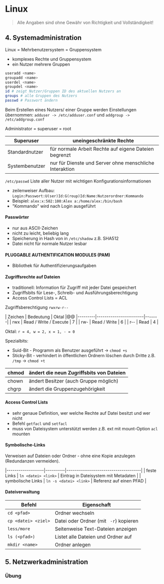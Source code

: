 # Linux

> Alle Angaben sind ohne Gewähr von Richtigkeit und Vollständigkeit!

## 4. Systemadministration

Linux = Mehrbenutzersystem = Gruppensystem
- komplexes Rechte und Gruppensystem
- ein Nutzer mehrere Gruppen

```bash
useradd <name>
groupadd <name>
userdel <name>
groupdel <name>
id # zeigt Nutzer/Gruppen ID des aktuellen Nutzers an
groups # alle Gruppen des Nutzers
passwd # Passwort ändern
```

Beim Erstellen eines Nutzers/ einer Gruppe werden Einstellungen übernommen: `adduser -> /etc/adduser.conf` und `addgroup -> /etc/addgroup.conf`

Administrator = superuser = root

| Superuser | uneingeschränkte Rechte |
|----------------|---------------------------------------------------------|
| Standardnutzer | für normale Arbeit Rechte auf eigene Dateien begrenzt |
| Systembenutzer | nur für Dienste und Server ohne menschliche Interaktion |

`/etc/passwd` Liste aller Nutzer mit wichtigen Konfigurationsinformationen
- zeilenweiser Aufbau: `Login:Passwort:U(ser)Id:G(roup)Id:Name:Nutzerordner:Kommando`
- Beispiel: `alex:x:502:100:Alex a:/home/alex:/bin/bash`
- "Kommando" wird nach Login ausgeführt
 
 #### Passwörter
- nur aus ASCII-Zeichen
- nicht zu leicht, beliebig lang
- Speicherung in Hash von in `/etc/shadow` z.B. SHA512
- Datei nicht für normale Nutzer lesbar

#### PLUGGABLE AUTHENTIFICATION MODULES (PAM)
- Bibliothek für Authentifizierungsaufgaben

#### Zugriffsrechte auf Dateien
- traditionell: Information für Zugriff mit jeder Datei gespeichert
- Zugriffsbits für Lese-, Schreib- und Ausführungsberechtigung
- Access Control Lists = ACL

Zugriffsberechtigung `rwxrw-r--`

| Zeichen | Bedeutung | Oktal |@@
|---------|------------------------|-------|
| rwx | Read / Write / Execute | 7 |
| rw- | Read / Write | 6 |
| r-- | Read | 4 |

Oktal: `r = 4, w = 2, x = 1, - = 0`

Spezialbits:
- Suid-Bit - Programm als Benutzer ausgeführt -> `chmod +s`
- Sticky-Bit - verhindert in öffentlichen Ordnern löschen durch Dritte z.B. `/tmp` -> `chmod +t`

| chmod | ändert die neun Zugriffsbits von Dateien |
|-------|------------------------------------------|
| chown | ändert Besitzer (auch Gruppe möglich) |
| chgrp | ändert die Gruppenzugehörigkeit |

#### Access Control Lists
- sehr genaue Definition, wer welche Rechte auf Datei besitzt und wer nicht
- Befehl `getfacl` und `setfacl`
- muss von Dateisystem unterstützt werden z.B. ext mit mount-Option `acl` mounten

#### Symbolische-Links
Verweisen auf Dateien oder Ordner - ohne eine Kopie anzulegen (Redundanzen vermeiden).

|-------------------|----------|--------------------------------------|
| feste Links | `ln <datei> <link>` | Eintrag in Dateisystem mit Metadaten |
| symbolische Links | `ln -s <datei> <link>` | Referenz auf einen PFAD |

#### Dateiverwaltung

| Befehl | Eigenschaft |
|-------------------|-------------|
| `cd <pfad>` | Ordner wechseln |
| `cp <datei> <ziel>`| Datei oder Ordner (mit ` -r`) kopieren |
| `less/more` | Seitenweise Text-Dateien anzeigen |
| `ls (<pfad>)` | Listet alle Dateien und Ordner auf |
| `mkdir <name>` | Ordner anlegen |




## 5. Netzwerkadministration

### Übung


